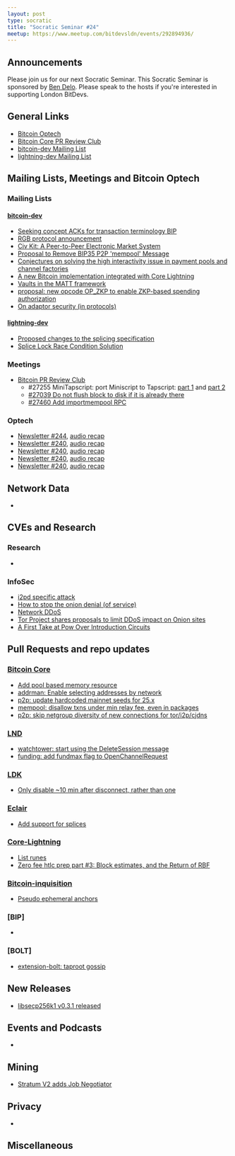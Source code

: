 ```yaml
---
layout: post
type: socratic
title: "Socratic Seminar #24"
meetup: https://www.meetup.com/bitdevsldn/events/292894936/
---
```


## Announcements

Please join us for our next Socratic Seminar. This Socratic Seminar is sponsored by [Ben Delo](https://twitter.com/bendelo).
Please speak to the hosts if you're interested in supporting London BitDevs.

## General Links

* [Bitcoin Optech](https://bitcoinops.org)
* [Bitcoin Core PR Review Club](https://bitcoincore.reviews)
* [bitcoin-dev Mailing List](https://lists.linuxfoundation.org/pipermail/bitcoin-dev)
* [lightning-dev Mailing List](https://lists.linuxfoundation.org/pipermail/lightning-dev)

## Mailing Lists, Meetings and Bitcoin Optech
### Mailing Lists
#### [bitcoin-dev](https://lists.linuxfoundation.org/pipermail/bitcoin-dev)
- [Seeking concept ACKs for transaction terminology BIP](https://lists.linuxfoundation.org/pipermail/bitcoin-dev/2023-April/021550.html)
- [RGB protocol announcement](https://lists.linuxfoundation.org/pipermail/bitcoin-dev/2023-April/021554.html)
- [Civ Kit: A Peer-to-Peer Electronic Market System](https://lists.linuxfoundation.org/pipermail/bitcoin-dev/2023-April/021556.html)
- [Proposal to Remove BIP35 P2P 'mempool' Message](https://lists.linuxfoundation.org/pipermail/bitcoin-dev/2023-April/021562.html)
- [Conjectures on solving the high interactivity issue in payment pools and channel factories](https://lists.linuxfoundation.org/pipermail/bitcoin-dev/2023-April/021560.html)
- [A new Bitcoin implementation integrated with Core Lightning](https://lists.linuxfoundation.org/pipermail/bitcoin-dev/2023-April/021566.html)
- [Vaults in the MATT framework](https://lists.linuxfoundation.org/pipermail/bitcoin-dev/2023-April/021588.html)
- [proposal: new opcode OP_ZKP to enable ZKP-based spending authorization](https://lists.linuxfoundation.org/pipermail/bitcoin-dev/2023-April/021592.html)
- [On adaptor security (in protocols)](https://lists.linuxfoundation.org/pipermail/bitcoin-dev/2023-April/021594.html)

#### [lightning-dev](https://lists.linuxfoundation.org/pipermail/lightning-dev)
- [Proposed changes to the splicing specification](https://lists.linuxfoundation.org/pipermail/lightning-dev/2023-March/003895.html)
- [Splice Lock Race Condition Solution](https://lists.linuxfoundation.org/pipermail/lightning-dev/2023-April/003903.html)

### Meetings
- [Bitcoin PR Review Club](https://bitcoincore.reviews)
  - #27255 MiniTapscript: port Miniscript to Tapscript: [part 1](https://bitcoincore.reviews/27255) and [part 2](https://bitcoincore.reviews/27255-2)
  - [#27039 Do not flush block to disk if it is already there](https://bitcoincore.reviews/27039)
  - [#27460 Add importmempool RPC](https://bitcoincore.reviews/27460)

### Optech
- [Newsletter #244](https://bitcoinops.org/en/newsletters/2023/03/29/), [audio recap](https://bitcoinops.org/en/podcast/2023/03/30/)
- [Newsletter #240](https://bitcoinops.org/en/newsletters/2023/04/05/), [audio recap](https://bitcoinops.org/en/podcast/2023/04/06/)
- [Newsletter #240](https://bitcoinops.org/en/newsletters/2023/04/12/), [audio recap](https://bitcoinops.org/en/podcast/2023/04/13/)
- [Newsletter #240](https://bitcoinops.org/en/newsletters/2023/04/19/), [audio recap](https://bitcoinops.org/en/podcast/2023/04/20/)
- [Newsletter #240](https://bitcoinops.org/en/newsletters/2023/04/26/), [audio recap](https://bitcoinops.org/en/podcast/2023/04/27/)

## Network Data
-

## CVEs and Research
### Research
-

### InfoSec
- [i2pd specific attack](https://github.com/PurpleI2P/i2pd/discussions/1918)
- [How to stop the onion denial (of service)](https://blog.torproject.org/stop-the-onion-denial/)
- [Network DDoS](https://status.torproject.org/issues/2022-06-09-network-ddos/)
- [Tor Project shares proposals to limit DDoS impact on Onion sites](https://www.bleepingcomputer.com/news/security/tor-project-shares-proposals-to-limit-ddos-impact-on-onion-sites/)
- [A First Take at Pow Over Introduction Circuits](https://gitlab.torproject.org/tpo/core/torspec/-/blob/main/proposals/327-pow-over-intro.txt?ref=nobsbitcoin.com)

## Pull Requests and repo updates
### [Bitcoin Core](https://github.com/bitcoin/bitcoin)
- [Add pool based memory resource](https://github.com/bitcoin/bitcoin/pull/25325)
- [addrman: Enable selecting addresses by network](https://github.com/bitcoin/bitcoin/pull/27214)
- [p2p: update hardcoded mainnet seeds for 25.x](https://github.com/bitcoin/bitcoin/pull/27488)
- [mempool: disallow txns under min relay fee, even in packages](https://github.com/bitcoin/bitcoin/pull/26933)
- [p2p: skip netgroup diversity of new connections for tor/i2p/cjdns](https://github.com/bitcoin/bitcoin/pull/27374)


### [LND](https://github.com/lightningnetwork/lnd)
- [watchtower: start using the DeleteSession message](https://github.com/lightningnetwork/lnd/pull/7069)
- [funding: add fundmax flag to OpenChannelRequest](https://github.com/lightningnetwork/lnd/pull/6903)

### [LDK](https://github.com/lightningdevkit/rust-lightning)
- [Only disable ~10 min after disconnect, rather than one](https://github.com/lightningdevkit/rust-lightning/pull/2198)

### [Eclair](https://github.com/ACINQ/eclair)
- [Add support for splices](https://github.com/ACINQ/eclair/pull/2584)

### [Core-Lightning](https://github.com/ElementsProject/lightning)
- [List runes](https://github.com/ElementsProject/lightning/pull/6124)
- [Zero fee htlc prep part #3: Block estimates, and the Return of RBF](https://github.com/ElementsProject/lightning/pull/6120)

### [Bitcoin-inquisition](https://github.com/bitcoin-inquisition/bitcoin)
- [Pseudo ephemeral anchors](https://github.com/bitcoin-inquisition/bitcoin/pull/23)

### [BIP]
-

### [BOLT]
- [extension-bolt: taproot gossip](https://github.com/lightning/bolts/pull/1059)

## New Releases
- [libsecp256k1 v0.3.1 released](https://lists.linuxfoundation.org/pipermail/bitcoin-dev/2023-April/021553.html)

## Events and Podcasts
-

## Mining
- [Stratum V2 adds Job Negotiator](https://stratumprotocol.org/blog/stratumv2-jn-announcement/)

## Privacy
-

## Miscellaneous
